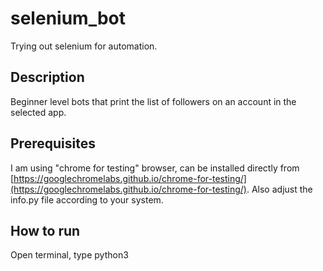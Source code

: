 # selenium_bot
Trying out selenium for automation.

## Description
Beginner level bots that print the list of followers on an account in the selected app.

## Prerequisites
I am using "chrome for testing" browser, can be installed directly from [https://googlechromelabs.github.io/chrome-for-testing/](https://googlechromelabs.github.io/chrome-for-testing/).
Also adjust the info.py file according to your system.

## How to run
Open terminal, type python3 <filename> 
